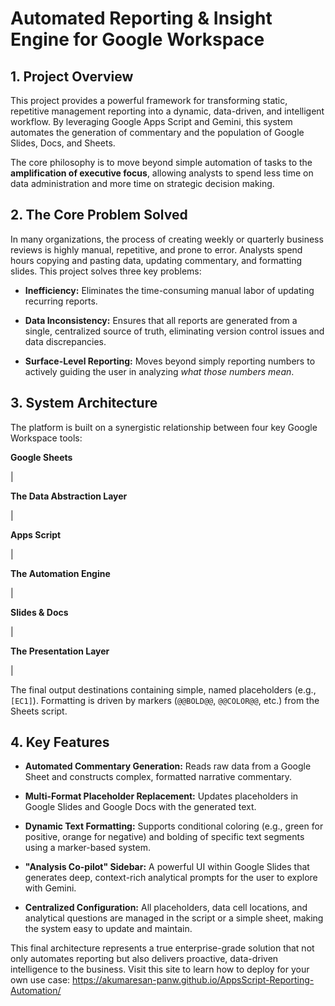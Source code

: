 Automated Reporting & Insight Engine for Google Workspace
=========================================================

1\. Project Overview
--------------------

This project provides a powerful framework for transforming static, repetitive management reporting into a dynamic, data-driven, and intelligent workflow. By leveraging Google Apps Script and Gemini, this system automates the generation of commentary and the population of Google Slides, Docs, and Sheets.

The core philosophy is to move beyond simple automation of tasks to the **amplification of executive focus**, allowing analysts to spend less time on data administration and more time on strategic decision making.

2\. The Core Problem Solved
---------------------------

In many organizations, the process of creating weekly or quarterly business reviews is highly manual, repetitive, and prone to error. Analysts spend hours copying and pasting data, updating commentary, and formatting slides. This project solves three key problems:

-   **Inefficiency:** Eliminates the time-consuming manual labor of updating recurring reports.

-   **Data Inconsistency:** Ensures that all reports are generated from a single, centralized source of truth, eliminating version control issues and data discrepancies.

-   **Surface-Level Reporting:** Moves beyond simply reporting numbers to actively guiding the user in analyzing *what those numbers mean*.

3\. System Architecture
-----------------------

The platform is built on a synergistic relationship between four key Google Workspace tools:

**Google Sheets**

 |

**The Data Abstraction Layer**

 |


**Apps Script**

 |

**The Automation Engine**

|

**Slides & Docs**

 |

**The Presentation Layer**

 |

The final output destinations containing simple, named placeholders (e.g., `[EC1]`). Formatting is driven by markers (`@@BOLD@@`, `@@COLOR@@`, etc.) from the Sheets script.


4\. Key Features
----------------

-   **Automated Commentary Generation:** Reads raw data from a Google Sheet and constructs complex, formatted narrative commentary.

-   **Multi-Format Placeholder Replacement:** Updates placeholders in Google Slides and Google Docs with the generated text.

-   **Dynamic Text Formatting:** Supports conditional coloring (e.g., green for positive, orange for negative) and bolding of specific text segments using a marker-based system.

-   **"Analysis Co-pilot" Sidebar:** A powerful UI within Google Slides that generates deep, context-rich analytical prompts for the user to explore with Gemini.

-   **Centralized Configuration:** All placeholders, data cell locations, and analytical questions are managed in the script or a simple sheet, making the system easy to update and maintain.


This final architecture represents a true enterprise-grade solution that not only automates reporting but also delivers proactive, data-driven intelligence to the business. Visit this site to learn how to deploy for your own use case: https://akumaresan-panw.github.io/AppsScript-Reporting-Automation/

